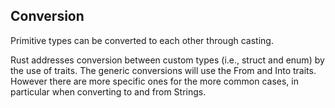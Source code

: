 ## Conversion
Primitive types can be converted to each other through casting.

Rust addresses conversion between custom types (i.e., struct and enum) by the use of traits. The generic conversions will use the From and Into traits. However there are more specific ones for the more common cases, in particular when converting to and from Strings.